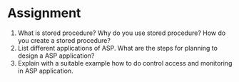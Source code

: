 # Assignment

1. What is stored procedure? Why do you use stored procedure? How do you create a stored procedure?
2. List different applications of ASP. What are the steps for planning to design a ASP application?
3. Explain with a suitable example how to do control access and monitoring in ASP application.